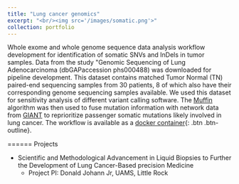 ```yaml
---
title: "Lung cancer genomics"
excerpt: "<br/><img src='/images/somatic.png'>"
collection: portfolio
---
```


Whole exome and whole genome sequence data analysis workflow development for identification of somatic SNVs and InDels in tumor samples. Data from the study "Genomic Sequencing of Lung Adenocarcinoma (dbGAPaccession phs000488) was downloaded for pipeline development. This dataset contains matched Tumor Normal (TN) paired-end sequencing samples from 30 patients, 8 of which also have their corresponding genome sequencing samples available. We used this dataset for sensitivity analysis of different variant calling software. The [Muffin](https://genomebiology.biomedcentral.com/articles/10.1186/s13059-016-0989-x) algorithm was then used to fuse mutation information with network data from [GIANT](http://giant.princeton.edu/download/) to reprioritize passenger somatic mutations likely involved in lung cancer. 
The workflow is available as a [docker container](https://hub.docker.com/r/pereiralab/wes){: .btn .btn-outline}.  

======
Projects
* Scientific and Methodological Advancement in Liquid Biopsies to Further the Development of Lung Cancer-Based precision Medicine
  * Project PI: Donald Johann Jr, UAMS, Little Rock

